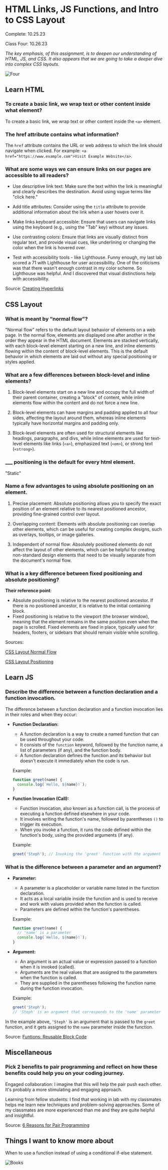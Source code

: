 # HTML Links, JS Functions, and Intro to CSS Layout

Complete: 10.25.23

Class Four: 10.26.23

*The key emphasis, of this assignment, is to deepen our understanding of HTML, JS, and CSS. It also appears that we are going to take a deeper dive into complex CSS layouts.* 

![Four](photos/four.jpg)

## Learn HTML

### To create a basic link, we wrap text or other content inside what element?

To create a basic link, we wrap text or other content inside the `<a>` element.

### The href attribute contains what information?

The `href` attribute contains the URL or web address to which the link should navigate when clicked. For example: `<a href="https://www.example.com">Visit Example Website</a>`.

### What are some ways we can ensure links on our pages are accessible to all readers?


* Use descriptive link text: Make sure the text within the link is meaningful and clearly describes the destination. Avoid using vague terms like "click here."

* Add title attributes: Consider using the `title` attribute to provide additional information about the link when a user hovers over it.

* Make links keyboard accessible: Ensure that users can navigate links using the keyboard (e.g., using the "Tab" key) without any issues.

* Use contrasting colors: Ensure that links are visually distinct from regular text, and provide visual cues, like underlining or changing the color when the link is hovered over.

* Test with accessibility tools - like Lighthouse. Funny enough, my last lab scored a 71 with Lighthouse for user accessibility. One of the criticisms was that there wasn't enough contrast in my color scheme. So Lighthouse was helpful. And I discovered that visual distinctions help with accessibility. 

Source: [Creating Hyperlinks](https://developer.mozilla.org/en-US/docs/Learn/HTML/Introduction_to_HTML/Creating_hyperlinks)

## CSS Layout

### What is meant by “normal flow”?

"Normal flow" refers to the default layout behavior of elements on a web page. In the normal flow, elements are displayed one after another in the order they appear in the HTML document. Elements are stacked vertically, with each block-level element starting on a new line, and inline elements flowing within the content of block-level elements. This is the default behavior in which elements are laid out without any special positioning or styles applied.

### What are a few differences between block-level and inline elements?

1. Block-level elements start on a new line and occupy the full width of their parent container, creating a "block" of content, while inline elements flow within the content and do not force a new line.

2. Block-level elements can have margins and padding applied to all four sides, affecting the layout around them, whereas inline elements typically have horizontal margins and padding only.

3. Block-level elements are often used for structural elements like headings, paragraphs, and divs, while inline elements are used for text-level elements like links (`<a>`), emphasized text (`<em>`), or strong text (`<strong>`).

###  ___ positioning is the default for every html element.

"Static"

### Name a few advantages to using absolute positioning on an element.

1. Precise placement: Absolute positioning allows you to specify the exact position of an element relative to its nearest positioned ancestor, providing fine-grained control over layout.

2. Overlapping content: Elements with absolute positioning can overlap other elements, which can be useful for creating complex designs, such as overlays, tooltips, or image galleries.

3. Independent of normal flow: Absolutely positioned elements do not affect the layout of other elements, which can be helpful for creating non-standard design elements that need to be visually separate from the document's normal flow.

### What is a key difference between fixed positioning and absolute positioning?

**Their reference point**:

- Absolute positioning is relative to the nearest positioned ancestor. If there is no positioned ancestor, it is relative to the initial containing block.
- Fixed positioning is relative to the viewport (the browser window), meaning that the element remains in the same position even when the page is scrolled. Fixed elements are fixed in place, typically used for headers, footers, or sidebars that should remain visible while scrolling.

Sources: 

[CSS Layout Normal Flow](https://developer.mozilla.org/en-US/docs/Learn/CSS/CSS_layout/Normal_Flow)

[CSS Layout Positioning](https://developer.mozilla.org/en-US/docs/Learn/CSS/CSS_layout/Positioning)

## Learn JS

### Describe the difference between a function declaration and a function invocation.

The difference between a function declaration and a function invocation lies in their roles and when they occur:

* **Function Declaration:**
   - A function declaration is a way to create a named function that can be used throughout your code.
   - It consists of the `function` keyword, followed by the function name, a list of parameters (if any), and the function body.
   - A function declaration defines the function and its behavior but doesn't execute it immediately when the code is run.

   Example:
   ```javascript
   function greet(name) {
     console.log(`Hello, ${name}!`);
   }
   ```
* **Function Invocation (Call):**
   - Function invocation, also known as a function call, is the process of executing a function defined elsewhere in your code.
   - It involves writing the function's name, followed by parentheses `()` to trigger its execution.
   - When you invoke a function, it runs the code defined within the function's body, using the provided arguments (if any).

   Example:
   ```javascript
   greet('Steph'); // Invoking the 'greet' function with the argument 'Steph'
   ```

### What is the difference between a parameter and an argument?

- **Parameter:**
  - A parameter is a placeholder or variable name listed in the function declaration.
  - It acts as a local variable inside the function and is used to receive and work with values provided when the function is called.
  - Parameters are defined within the function's parentheses.

  Example:
  ```javascript
  function greet(name) {
    // 'name' is a parameter
    console.log(`Hello, ${name}!`);
  }
  ```

- **Argument:**
  - An argument is an actual value or expression passed to a function when it is invoked (called).
  - Arguments are the real values that are assigned to the parameters when the function is called.
  - They are supplied in the parentheses following the function name during the function invocation.

  Example:
  ```javascript
  greet('Steph');
  // 'Steph' is an argument that corresponds to the 'name' parameter in the 'greet' function.
  ```

In the example above, `'Steph'` is an argument that is passed to the `greet` function, and it gets assigned to the `name` parameter inside the function.

Source: [Funtions: Reusable Block Code](https://developer.mozilla.org/en-US/docs/Learn/JavaScript/Building_blocks/Functions)

## Miscellaneous

### Pick 2 benefits to pair programming and reflect on how these benefits could help you on your coding journey.

Engaged collaboration: I imagine that this will help the pair push each other. It's probably a more stimulating and engaging approach.

Learning from fellow students: I find that working in lab with my classmates helps me learn new techniques and problem-solving approaches. Some of my classmates are more experienced than me and they are quite helpful and insightful. 

Source: [6 Reasons for Pair Programming](https://www.codefellows.org/blog/6-reasons-for-pair-programming/)

## Things I want to know more about
When to use a function instead of using a conditional if-else statement. 

![Books](photos/Books.jpg)